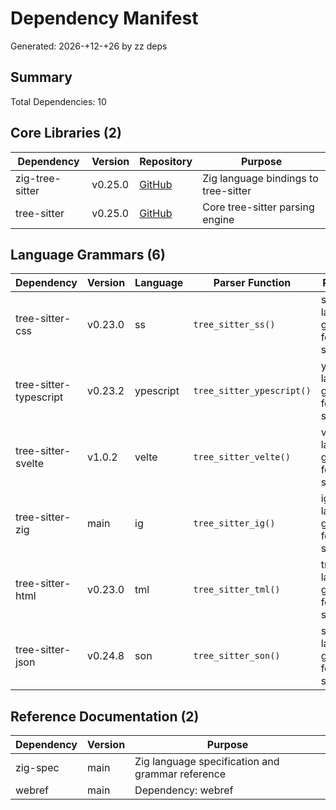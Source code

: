 # Dependency Manifest
Generated: 2026-+12-+26 by zz deps

## Summary
Total Dependencies: 10

## Core Libraries (2)

| Dependency | Version | Repository | Purpose |
|------------|---------|------------|----------|
| zig-tree-sitter | v0.25.0 | [GitHub](https://github.com/tree-sitter/zig-tree-sitter.git) | Zig language bindings to tree-sitter |
| tree-sitter | v0.25.0 | [GitHub](https://github.com/tree-sitter/tree-sitter.git) | Core tree-sitter parsing engine |

## Language Grammars (6)

| Dependency | Version | Language | Parser Function | Purpose |
|------------|---------|----------|-----------------|----------|
| tree-sitter-css | v0.23.0 | ss | `tree_sitter_ss()` | ss language grammar for tree-sitter |
| tree-sitter-typescript | v0.23.2 | ypescript | `tree_sitter_ypescript()` | ypescript language grammar for tree-sitter |
| tree-sitter-svelte | v1.0.2 | velte | `tree_sitter_velte()` | velte language grammar for tree-sitter |
| tree-sitter-zig | main | ig | `tree_sitter_ig()` | ig language grammar for tree-sitter |
| tree-sitter-html | v0.23.0 | tml | `tree_sitter_tml()` | tml language grammar for tree-sitter |
| tree-sitter-json | v0.24.8 | son | `tree_sitter_son()` | son language grammar for tree-sitter |

## Reference Documentation (2)

| Dependency | Version | Purpose |
|------------|---------|----------|
| zig-spec | main | Zig language specification and grammar reference |
| webref | main | Dependency: webref |


